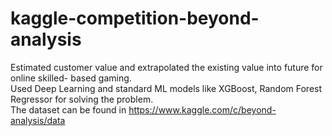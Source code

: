 # kaggle-competition-beyond-analysis
Estimated customer value and extrapolated the existing value into future for online skilled- based gaming. \
Used Deep Learning and standard ML models like XGBoost, Random Forest Regressor for solving the problem. \
The dataset can be found in https://www.kaggle.com/c/beyond-analysis/data
